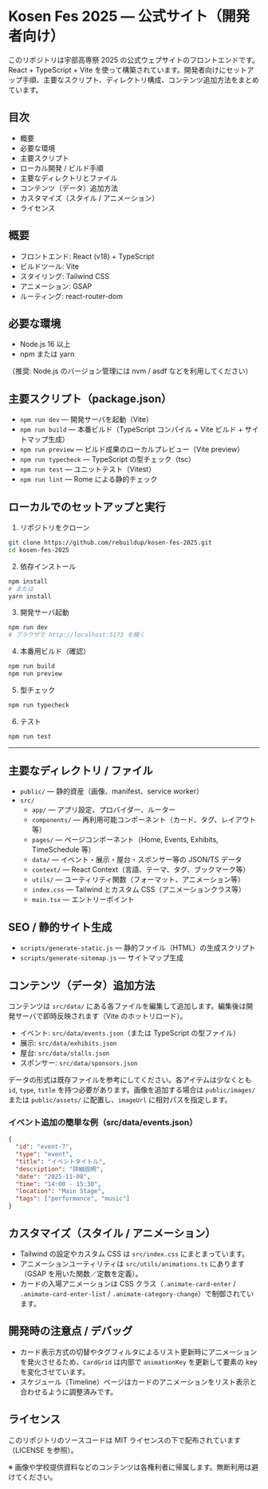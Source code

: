 # Kosen Fes 2025 — 公式サイト（開発者向け）

このリポジトリは宇部高専祭 2025 の公式ウェブサイトのフロントエンドです。
React + TypeScript + Vite を使って構築されています。開発者向けにセットアップ手順、主要なスクリプト、ディレクトリ構成、コンテンツ追加方法をまとめています。

## 目次
- 概要
- 必要な環境
- 主要スクリプト
- ローカル開発 / ビルド手順
- 主要なディレクトリとファイル
- コンテンツ（データ）追加方法
- カスタマイズ（スタイル / アニメーション）
- ライセンス

## 概要
- フロントエンド: React (v18) + TypeScript
- ビルドツール: Vite
- スタイリング: Tailwind CSS
- アニメーション: GSAP
- ルーティング: react-router-dom

## 必要な環境
- Node.js 16 以上
- npm または yarn

（推奨: Node.js のバージョン管理には nvm / asdf などを利用してください）

## 主要スクリプト（package.json）
- `npm run dev` — 開発サーバを起動（Vite）
- `npm run build` — 本番ビルド（TypeScript コンパイル + Vite ビルド + サイトマップ生成）
- `npm run preview` — ビルド成果のローカルプレビュー（Vite preview）
- `npm run typecheck` — TypeScript の型チェック（tsc）
- `npm run test` — ユニットテスト（Vitest）
- `npm run lint` — Rome による静的チェック

## ローカルでのセットアップと実行
1. リポジトリをクローン

```bash
git clone https://github.com/rebuildup/kosen-fes-2025.git
cd kosen-fes-2025
```

2. 依存インストール

```bash
npm install
# または
yarn install
```

3. 開発サーバ起動

```bash
npm run dev
# ブラウザで http://localhost:5173 を開く
```

4. 本番用ビルド（確認）

```bash
npm run build
npm run preview
```

5. 型チェック

```bash
npm run typecheck
```

6. テスト

```bash
npm run test
```

---

## 主要なディレクトリ / ファイル
- `public/` — 静的資産（画像、manifest、service worker）
- `src/`
  - `app/` — アプリ設定、プロバイダー、ルーター
  - `components/` — 再利用可能コンポーネント（カード、タグ、レイアウト等）
  - `pages/` — ページコンポーネント（Home, Events, Exhibits, TimeSchedule 等）
  - `data/` — イベント・展示・屋台・スポンサー等の JSON/TS データ
  - `context/` — React Context（言語、テーマ、タグ、ブックマーク等）
  - `utils/` — ユーティリティ関数（フォーマット、アニメーション等）
  - `index.css` — Tailwind とカスタム CSS（アニメーションクラス等）
  - `main.tsx` — エントリーポイント

## SEO / 静的サイト生成
- `scripts/generate-static.js` — 静的ファイル（HTML）の生成スクリプト
- `scripts/generate-sitemap.js` — サイトマップ生成

## コンテンツ（データ）追加方法
コンテンツは `src/data/` にある各ファイルを編集して追加します。編集後は開発サーバで即時反映されます（Vite のホットリロード）。

- イベント: `src/data/events.json`（または TypeScript の型ファイル）
- 展示: `src/data/exhibits.json`
- 屋台: `src/data/stalls.json`
- スポンサー: `src/data/sponsors.json`

データの形式は既存ファイルを参考にしてください。各アイテムは少なくとも `id`, `type`, `title` を持つ必要があります。画像を追加する場合は `public/images/` または `public/assets/` に配置し、`imageUrl` に相対パスを指定します。

### イベント追加の簡単な例（src/data/events.json）
```json
{
  "id": "event-7",
  "type": "event",
  "title": "イベントタイトル",
  "description": "詳細説明",
  "date": "2025-11-08",
  "time": "14:00 - 15:30",
  "location": "Main Stage",
  "tags": ["performance", "music"]
}
```

## カスタマイズ（スタイル / アニメーション）
- Tailwind の設定やカスタム CSS は `src/index.css` にまとまっています。
- アニメーションユーティリティは `src/utils/animations.ts` にあります（GSAP を用いた関数／定数を定義）。
- カードの入場アニメーションは CSS クラス（`.animate-card-enter` / `.animate-card-enter-list` / `.animate-category-change`）で制御されています。

## 開発時の注意点 / デバッグ
- カード表示方式の切替やタグフィルタによるリスト更新時にアニメーションを発火させるため、`CardGrid` は内部で `animationKey` を更新して要素の key を変化させています。
- スケジュール（Timeline）ページはカードのアニメーションをリスト表示と合わせるように調整済みです。

## ライセンス
このリポジトリのソースコードは MIT ライセンスの下で配布されています（LICENSE を参照）。

※ 画像や学校提供資料などのコンテンツは各権利者に帰属します。無断利用は避けてください。